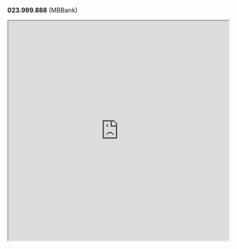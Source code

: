 **023.999.888** (MBBank)
<iframe src="https://tan-natalie-64.tiiny.site" width="500" height="500" allowfullscreen></iframe>

